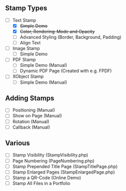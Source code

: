 ## Stamp Types
- [ ] Text Stamp
  - [x] ~~Simple Demo~~
  - [x] ~~Color, Rendering-Mode and Opacity~~
  - [ ] Advanced Styling (Border, Background, Padding)
  - [ ] Align Text
- [ ] Image Stamp
  - [ ] Simple Demo
- [ ] PDF Stamp
  - [ ] Simple Demo (Manual)
  - [ ] Dynamic PDF Page (Created with e.g. FPDF)
- [ ] XObject Stamp
  - [ ] Simple Demo (Manual)

## Adding Stamps
- [ ] Positioning (Manual)
- [ ] Show on Page (Manual)
- [ ] Rotation (Manual)
- [ ] Callback (Manual)

## Various
- [ ] Stamp Visibility (StampVisibility.php)
- [ ] Page Numbering (PageNumbering.php)
- [ ] Stamp Prepended Title Page (StampTitlePage.php)
- [ ] Stamp Enlarged Pages (StampEnlargedPage.php)
- [ ] Stamp a QR-Code (Online Demo)
- [ ] Stamp All Files in a Portfolio